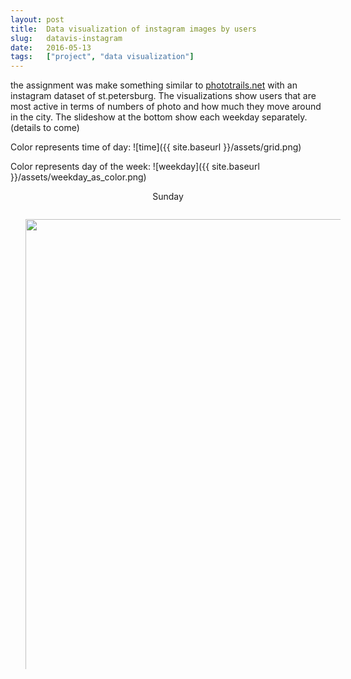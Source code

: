 ```yaml
---
layout: post
title:  Data visualization of instagram images by users
slug:   datavis-instagram
date:   2016-05-13 
tags: 	["project", "data visualization"]
---
```

<style type="text/css">
	#container{
		width:100%;
		height:720px;
		position:relative;
	}

	#container ul{
		width:100%;
		height:100%;
		list-style:none outside none;
		position:absolute;
		overflow:hidden;
		margin-left: 0px;
	}
	  
	#container li:first-child{
		display:list-item;
		position:absolute;
	}

	#container li{
		position:absolute;
		display:none;
		margin-left: 0px;
	}
	
	#container .prevButton{
		height:72px;
		width:68px;
		position:absolute;
		background:url('{{site.baseurl}}/assets/buttons.png') no-repeat;
		top:50%;
		margin-top:-36px;
		cursor:pointer;
		z-index:2000;
		background-position:left top;
		margin-left:0px;
		left:0
	}

	#container .prevButton:hover{background-position:left bottom;left:0;}

	#container .nextButton{
		height:72px;
		width:68px;
		position:absolute;
		background:url('{{site.baseurl}}/assets/buttons.png') no-repeat;
		top:50%;
		margin-top:-36px;
		cursor:pointer;
		z-index:2000;
		background-position:right top;
		right:0
	}

	#container .nextButton:hover{background-position:right bottom;right:0;}

</style>

the assignment was make something similar to [phototrails.net](http://phototrails.net) with an instagram dataset of st.petersburg. The visualizations show users that are most active in terms of numbers of photo and how much they move around in the city. The slideshow at the bottom show each weekday separately. (details to come)

Color represents time of day:
![time]({{ site.baseurl }}/assets/grid.png)

Color represents day of the week:
![weekday]({{ site.baseurl }}/assets/weekday_as_color.png)


<p>
<div id="weekday" align="center">Sunday</div>
</p>
<div id="container">
	<ul>
		<li><img src="{{site.baseurl}}/assets/1sunday.png" width="800px" height="800px" /></li>
		<li><img src="{{site.baseurl}}/assets/2monday.png" width="800px" height="800px" /></li>
		<li><img src="{{site.baseurl}}/assets/3tuesday.png" width="800px" height="800px" /></li>
		<li><img src="{{site.baseurl}}/assets/4wednesday.png" width="800px" height="800px" /></li>
		<li><img src="{{site.baseurl}}/assets/5thursday.png" width="800px" height="800px" /></li>
		<li><img src="{{site.baseurl}}/assets/6friday.png" width="800px" height="800px" /></li>
		<li><img src="{{site.baseurl}}/assets/7saturday.png" width="800px" height="800px" /></li>
	</ul>
	<span class="button prevButton"></span>
	<span class="button nextButton"></span>
</div>	

<script type="text/javascript">
window.onload = function(){
		var pages = $('#container li'), current=0;
		var currentPage,nextPage;

		$('#container .button').click(function(){
			currentPage= pages.eq(current);
			if($(this).hasClass('prevButton'))
			{

				if (current <= 0)
					current=pages.length-1;
				else
					current=current-1;
			}
			else
			{
				if (current >= pages.length-1)
					current=0;
				else
					current=current+1;
			}
			nextPage = pages.eq(current);	
			currentPage.hide();	
			nextPage.show();
			if(current % 7 === 0){document.getElementById("weekday").textContent="Sunday";}
			else if(current % 7 === 1){document.getElementById("weekday").textContent="Monday";}
			else if(current % 7 === 2){document.getElementById("weekday").textContent="Tuesday";}
			else if(current % 7 === 3){document.getElementById("weekday").textContent="Wednesday";}
			else if(current % 7 === 4){document.getElementById("weekday").textContent="Thursday";}
			else if(current % 7 === 5){document.getElementById("weekday").textContent="Friday";}
			else if(current % 7 === 6){document.getElementById("weekday").textContent="Saturday";}
					
		});
};
</script>

